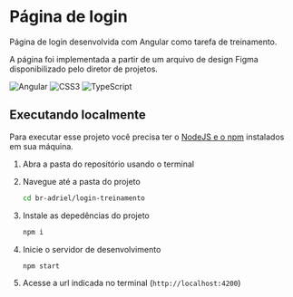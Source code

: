 # Página de login

Página de login desenvolvida com Angular como tarefa de treinamento.

A página foi implementada a partir de um arquivo de design Figma disponibilizado
pelo diretor de projetos.

![Angular](https://img.shields.io/badge/angular-%23DD0031.svg?style=for-the-badge&logo=angular&logoColor=white)
![CSS3](https://img.shields.io/badge/css3-%231572B6.svg?style=for-the-badge&logo=css3&logoColor=white)
![TypeScript](https://img.shields.io/badge/typescript-%23007ACC.svg?style=for-the-badge&logo=typescript&logoColor=white)

## Executando localmente

Para executar esse projeto você precisa ter o [NodeJS e o npm](https://nodejs.org/en)
instalados em sua máquina.

1. Abra a pasta do repositório usando o terminal

2. Navegue até a pasta do projeto

   ```bash
   cd br-adriel/login-treinamento
   ```

3. Instale as depedências do projeto

   ```bash
   npm i
   ```

4. Inicie o servidor de desenvolvimento

   ```bash
   npm start
   ```

5. Acesse a url indicada no terminal (`http://localhost:4200`)
